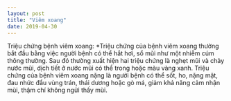```yaml
---
layout: post
title: "Viêm xoang"
date: 2019-04-30
---
```

 Triệu chứng bệnh viêm xoang:
 *Triệu chứng của bệnh viêm xoang thường bắt đầu bằng việc người bệnh có thể hắt hơi, sổ mũi như một nhiễm cúm thông thường. Sau đó thường xuất hiện hai triệu chứng là nghẹt mũi và chảy nước mũi, dịch tiết ở nước mũi có thể trong hoặc màu vàng xanh. Triệu chứng của bệnh viêm xoang nặng là người bệnh có thể sốt, ho, nặng mặt, đau nhức đầu vùng trán, thái dương hoặc gò má, giảm khả năng cảm nhận mùi, thậm chí không ngửi thấy mùi.
 
